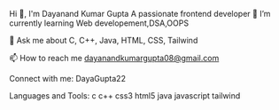 Hi 👋, I'm Dayanand  Kumar Gupta
A passionate frontend developer
🌱 I’m currently learning Web developement,DSA,OOPS

💬 Ask me about C, C++, Java, HTML, CSS, Tailwind

📫 How to reach me dayanandkumargupta08@gmail.com

Connect with me:
DayaGupta22

Languages and Tools:
c c++ css3 html5 java javascript tailwind


